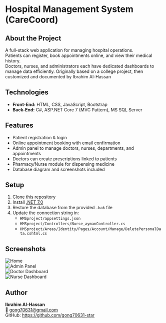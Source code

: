 # Hospital Management System (CareCoord)

## About the Project
A full-stack web application for managing hospital operations.  
Patients can register, book appointments online, and view their medical history.  
Doctors, nurses, and administrators each have dedicated dashboards to manage data efficiently.
Originally based on a college project, then customized and documented by Ibrahim Al-Hassan

## Technologies
- **Front-End:** HTML, CSS, JavaScript, Bootstrap  
- **Back-End:** C#, ASP.NET Core 7 (MVC Pattern), MS SQL Server  

## Features
- Patient registration & login  
- Online appointment booking with email confirmation  
- Admin panel to manage doctors, nurses, departments, and appointments  
- Doctors can create prescriptions linked to patients  
- Pharmacy/Nurse module for dispensing medicine  
- Database diagram and screenshots included  

## Setup
1. Clone this repository  
2. Install [.NET 7.0](https://dotnet.microsoft.com/en-us/download)  
3. Restore the database from the provided `.bak` file  
4. Update the connection string in:  
   - `HMSproject/appsettings.json`  
   - `HMSproject/Controllers/Nurse_aymanController.cs`  
   - `HMSproject/Areas/Identity/Pages/Account/Manage/DeletePersonalData.cshtml.cs`  

## Screenshots
![Home](HMSproject/wwwroot/images/screenShot/home.png)  
![Admin Panel](HMSproject/wwwroot/images/screenShot/admin.png)  
![Doctor Dashboard](HMSproject/wwwroot/images/screenShot/doctor.png)  
![Nurse Dashboard](HMSproject/wwwroot/images/screenShot/nurse.png)  

## Author
**Ibrahim Al-Hassan**  
📧 gong70631@gmail.com  
GitHub: https://github.com/gong70631-star
